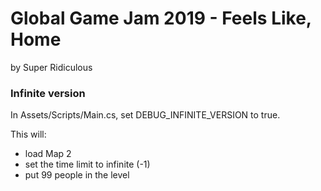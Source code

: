 # Global Game Jam 2019 - Feels Like, Home

by Super Ridiculous



### Infinite version

In Assets/Scripts/Main.cs, set DEBUG_INFINITE_VERSION to true.

This will:

* load Map 2
* set the time limit to infinite (-1)
* put 99 people in the level